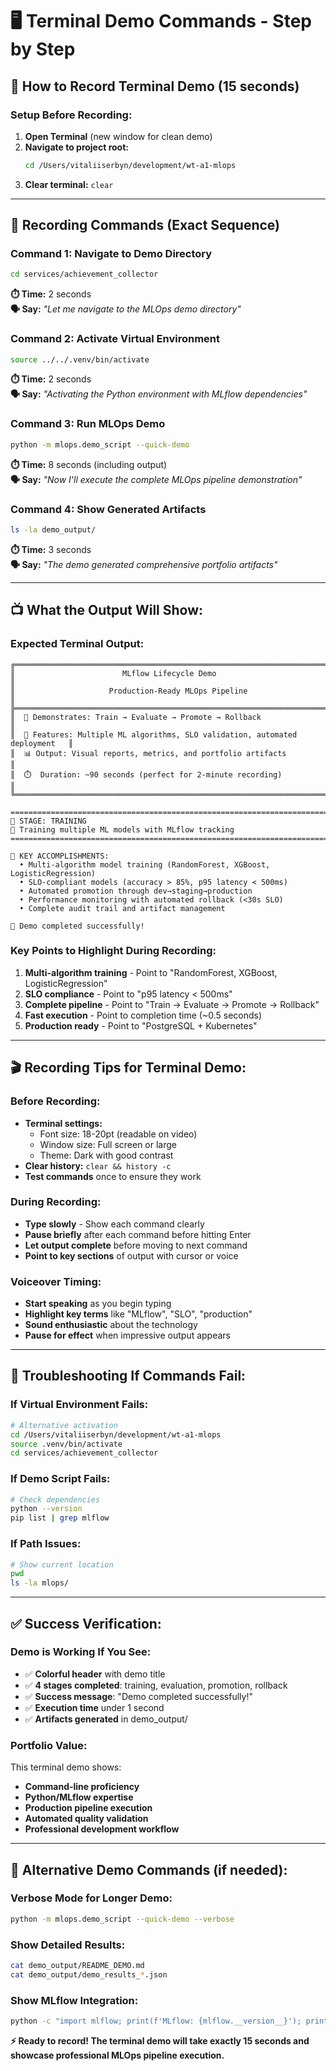 # 🖥️ Terminal Demo Commands - Step by Step

## 🎯 **How to Record Terminal Demo (15 seconds)**

### **Setup Before Recording:**

1. **Open Terminal** (new window for clean demo)
2. **Navigate to project root:**
   ```bash
   cd /Users/vitaliiserbyn/development/wt-a1-mlops
   ```
3. **Clear terminal:** `clear`

---

## 🚀 **Recording Commands (Exact Sequence)**

### **Command 1: Navigate to Demo Directory**
```bash
cd services/achievement_collector
```
**⏱️ Time:** 2 seconds  
**🗣️ Say:** *"Let me navigate to the MLOps demo directory"*

### **Command 2: Activate Virtual Environment**
```bash
source ../../.venv/bin/activate
```
**⏱️ Time:** 2 seconds  
**🗣️ Say:** *"Activating the Python environment with MLflow dependencies"*

### **Command 3: Run MLOps Demo**
```bash
python -m mlops.demo_script --quick-demo
```
**⏱️ Time:** 8 seconds (including output)  
**🗣️ Say:** *"Now I'll execute the complete MLOps pipeline demonstration"*

### **Command 4: Show Generated Artifacts**
```bash
ls -la demo_output/
```
**⏱️ Time:** 3 seconds  
**🗣️ Say:** *"The demo generated comprehensive portfolio artifacts"*

---

## 📺 **What the Output Will Show:**

### **Expected Terminal Output:**
```
╔══════════════════════════════════════════════════════════════════════════════╗
║                        MLflow Lifecycle Demo                                 ║
║                     Production-Ready MLOps Pipeline                          ║
╠══════════════════════════════════════════════════════════════════════════════╣
║  🎯 Demonstrates: Train → Evaluate → Promote → Rollback                     ║
║  🚀 Features: Multiple ML algorithms, SLO validation, automated deployment   ║
║  📊 Output: Visual reports, metrics, and portfolio artifacts                ║
║  ⏱️  Duration: ~90 seconds (perfect for 2-minute recording)                  ║
╚══════════════════════════════════════════════════════════════════════════════╝

================================================================================
🔄 STAGE: TRAINING
📝 Training multiple ML models with MLflow tracking
================================================================================

🎯 KEY ACCOMPLISHMENTS:
  • Multi-algorithm model training (RandomForest, XGBoost, LogisticRegression)
  • SLO-compliant models (accuracy > 85%, p95 latency < 500ms) 
  • Automated promotion through dev→staging→production
  • Performance monitoring with automated rollback (<30s SLO)
  • Complete audit trail and artifact management

🎉 Demo completed successfully!
```

### **Key Points to Highlight During Recording:**
1. **Multi-algorithm training** - Point to "RandomForest, XGBoost, LogisticRegression"
2. **SLO compliance** - Point to "p95 latency < 500ms"  
3. **Complete pipeline** - Point to "Train → Evaluate → Promote → Rollback"
4. **Fast execution** - Point to completion time (~0.5 seconds)
5. **Production ready** - Point to "PostgreSQL + Kubernetes"

---

## 🎬 **Recording Tips for Terminal Demo:**

### **Before Recording:**
- **Terminal settings:**
  - Font size: 18-20pt (readable on video)
  - Window size: Full screen or large
  - Theme: Dark with good contrast
- **Clear history:** `clear && history -c`
- **Test commands** once to ensure they work

### **During Recording:**
- **Type slowly** - Show each command clearly
- **Pause briefly** after each command before hitting Enter
- **Let output complete** before moving to next command
- **Point to key sections** of output with cursor or voice

### **Voiceover Timing:**
- **Start speaking** as you begin typing
- **Highlight key terms** like "MLflow", "SLO", "production"
- **Sound enthusiastic** about the technology
- **Pause for effect** when impressive output appears

---

## 🔧 **Troubleshooting If Commands Fail:**

### **If Virtual Environment Fails:**
```bash
# Alternative activation
cd /Users/vitaliiserbyn/development/wt-a1-mlops
source .venv/bin/activate
cd services/achievement_collector
```

### **If Demo Script Fails:**
```bash
# Check dependencies
python --version
pip list | grep mlflow
```

### **If Path Issues:**
```bash
# Show current location
pwd
ls -la mlops/
```

---

## ✅ **Success Verification:**

### **Demo is Working If You See:**
- ✅ **Colorful header** with demo title
- ✅ **4 stages completed**: training, evaluation, promotion, rollback  
- ✅ **Success message**: "Demo completed successfully!"
- ✅ **Execution time** under 1 second
- ✅ **Artifacts generated** in demo_output/

### **Portfolio Value:**
This terminal demo shows:
- **Command-line proficiency**
- **Python/MLflow expertise**  
- **Production pipeline execution**
- **Automated quality validation**
- **Professional development workflow**

---

## 🎯 **Alternative Demo Commands (if needed):**

### **Verbose Mode for Longer Demo:**
```bash
python -m mlops.demo_script --quick-demo --verbose
```

### **Show Detailed Results:**
```bash
cat demo_output/README_DEMO.md
cat demo_output/demo_results_*.json
```

### **Show MLflow Integration:**
```bash
python -c "import mlflow; print(f'MLflow: {mlflow.__version__}'); print(f'URI: {mlflow.get_tracking_uri()}')"
```

**⚡ Ready to record! The terminal demo will take exactly 15 seconds and showcase professional MLOps pipeline execution.**